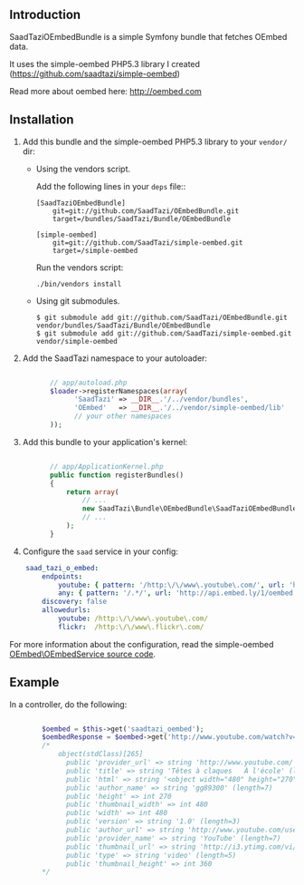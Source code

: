Introduction
------------
SaadTaziOEmbedBundle is a simple Symfony bundle that fetches OEmbed data.

It uses the simple-oembed PHP5.3 library I created (https://github.com/saadtazi/simple-oembed)
 
Read more about oembed here: http://oembed.com


Installation
------------

  1. Add this bundle and the simple-oembed PHP5.3 library to your ``vendor/`` dir:
      * Using the vendors script.

        Add the following lines in your ``deps`` file::

            [SaadTaziOEmbedBundle]
                git=git://github.com/SaadTazi/OEmbedBundle.git
                target=/bundles/SaadTazi/Bundle/OEmbedBundle
            
            [simple-oembed]
                git=git://github.com/SaadTazi/simple-oembed.git
                target=/simple-oembed

        Run the vendors script:

            ./bin/vendors install

      * Using git submodules.

            $ git submodule add git://github.com/SaadTazi/OEmbedBundle.git vendor/bundles/SaadTazi/Bundle/OEmbedBundle
            $ git submodule add git://github.com/SaadTazi/simple-oembed.git vendor/simple-oembed

  2. Add the SaadTazi namespace to your autoloader:

``` php

          // app/autoload.php
          $loader->registerNamespaces(array(
                'SaadTazi' => __DIR__.'/../vendor/bundles',
                'OEmbed'   => __DIR__.'/../vendor/simple-oembed/lib'
                // your other namespaces
          ));
```

  3. Add this bundle to your application's kernel:

``` php

          // app/ApplicationKernel.php
          public function registerBundles()
          {
              return array(
                  // ...
                  new SaadTazi\Bundle\OEmbedBundle\SaadTaziOEmbedBundle(),
                  // ...
              );
          }
```

  4. Configure the `saad` service in your config:

``` yaml
    saad_tazi_o_embed:
        endpoints:
            youtube: { pattern: '/http:\/\/www\.youtube\.com/', url: 'http://www.youtube.com/oembed' }
            any: { pattern: '/.*/', url: 'http://api.embed.ly/1/oembed', params: { key: 'YOUR_KEY' }}
        discovery: false
        allowedurls:
            youtube: /http:\/\/www\.youtube\.com/
            flickr:  /http:\/\/www\.flickr\.com/
```

For more information about the configuration, read the simple-oembed [OEmbed\OEmbedService source code](http://github.com/saadtazi/simple-oembed/blob/master/lib/OEmbed/OEmbedService.php).

Example
-------

In a controller, do the following:
``` php

        $oembed = $this->get('saadtazi_oembed');
        $oembedResponse = $oembed->get('http://www.youtube.com/watch?v=REy3wCFjqZo');
        /*
            object(stdClass)[265]
              public 'provider_url' => string 'http://www.youtube.com/' (length=23)
              public 'title' => string 'Têtes à claques   À l'école' (length=31)
              public 'html' => string '<object width="480" height="270"><param name="movie" value="http://www.youtube.com/v/REy3wCFjqZo?version=3"></param><param name="allowFullScreen" value="true"></param><param name="allowscriptaccess" value="always"></param><embed src="http://www.youtube.com/v/REy3wCFjqZo?version=3" type="application/x-shockwave-flash" width="480" height="270" allowscriptaccess="always" allowfullscreen="true"></embed></object>' (length=411)
              public 'author_name' => string 'gg89300' (length=7)
              public 'height' => int 270
              public 'thumbnail_width' => int 480
              public 'width' => int 480
              public 'version' => string '1.0' (length=3)
              public 'author_url' => string 'http://www.youtube.com/user/gg89300' (length=35)
              public 'provider_name' => string 'YouTube' (length=7)
              public 'thumbnail_url' => string 'http://i3.ytimg.com/vi/REy3wCFjqZo/hqdefault.jpg' (length=48)
              public 'type' => string 'video' (length=5)
              public 'thumbnail_height' => int 360
        */
```